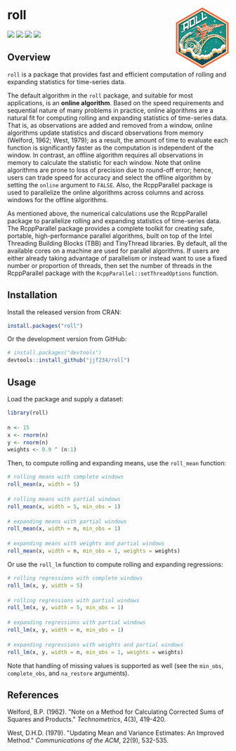 # roll <img src = "man/figures/logo.png" align = "right" width = "120">

[![](https://github.com/jjf234/roll/actions/workflows/check-standard.yaml/badge.svg)](https://github.com/jjf234/roll/actions/workflows/check-standard.yaml)
[![](https://www.r-pkg.org/badges/version/roll)](https://cran.r-project.org/package=roll)
[![](https://app.codecov.io/gh/jjf234/roll/graph/badge.svg)](https://app.codecov.io/github/jjf234/roll)
[![](https://cranlogs.r-pkg.org/badges/roll?color=brightgreen)](https://www.r-pkg.org/pkg/roll)

## Overview

`roll` is a package that provides fast and efficient computation of rolling and expanding statistics for time-series data.

The default algorithm in the `roll` package, and suitable for most applications, is an **online algorithm**. Based on the speed requirements and sequential nature of many problems in practice, online algorithms are a natural fit for computing rolling and expanding statistics of time-series data. That is, as observations are added and removed from a window, online algorithms update statistics and discard observations from memory (Welford, 1962; West, 1979); as a result, the amount of time to evaluate each function is significantly faster as the computation is independent of the window. In contrast, an offline algorithm requires all observations in memory to calculate the statistic for each window. Note that online algorithms are prone to loss of precision due to round-off error; hence, users can trade speed for accuracy and select the offline algorithm by setting the `online` argument to `FALSE`. Also, the RcppParallel package is used to parallelize the online algorithms across columns and across windows for the offline algorithms. 

As mentioned above, the numerical calculations use the RcppParallel package to parallelize rolling and expanding statistics of time-series data. The RcppParallel package provides a complete toolkit for creating safe, portable, high-performance parallel algorithms, built on top of the Intel Threading Building Blocks (TBB) and TinyThread libraries. By default, all the available cores on a machine are used for parallel algorithms. If users are either already taking advantage of parallelism or instead want to use a fixed number or proportion of threads, then set the number of threads in the RcppParallel package with the `RcppParallel::setThreadOptions` function.

## Installation

Install the released version from CRAN:

``` r
install.packages("roll")
```

Or the development version from GitHub:

``` r
# install.packages("devtools")
devtools::install_github("jjf234/roll")
```

## Usage

Load the package and supply a dataset:

``` r
library(roll)

n <- 15
x <- rnorm(n)
y <- rnorm(n)
weights <- 0.9 ^ (n:1)
```
Then, to compute rolling and expanding means, use the `roll_mean` function:

``` r
# rolling means with complete windows
roll_mean(x, width = 5)

# rolling means with partial windows
roll_mean(x, width = 5, min_obs = 1)

# expanding means with partial windows
roll_mean(x, width = n, min_obs = 1)

# expanding means with weights and partial windows
roll_mean(x, width = n, min_obs = 1, weights = weights)
```

Or use the `roll_lm` function to compute rolling and expanding regressions:

``` r
# rolling regressions with complete windows
roll_lm(x, y, width = 5)

# rolling regressions with partial windows
roll_lm(x, y, width = 5, min_obs = 1)

# expanding regressions with partial windows
roll_lm(x, y, width = n, min_obs = 1)

# expanding regressions with weights and partial windows 
roll_lm(x, y, width = n, min_obs = 1, weights = weights)
```

Note that handling of missing values is supported as well (see the `min_obs`, `complete_obs`, and `na_restore` arguments).

## References

Welford, B.P. (1962). "Note on a Method for Calculating Corrected Sums of Squares and Products." *Technometrics*, 4(3), 419-420.

West, D.H.D. (1979). "Updating Mean and Variance Estimates: An Improved Method." *Communications of the ACM*, 22(9), 532-535.